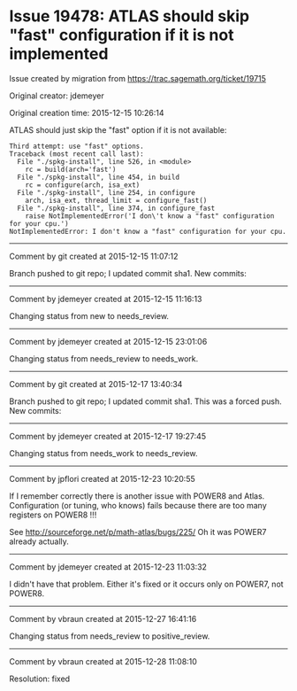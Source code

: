 # Issue 19478: ATLAS should skip "fast" configuration if it is not implemented

Issue created by migration from https://trac.sagemath.org/ticket/19715

Original creator: jdemeyer

Original creation time: 2015-12-15 10:26:14

ATLAS should just skip the "fast" option if it is not available:

```
Third attempt: use "fast" options.
Traceback (most recent call last):
  File "./spkg-install", line 526, in <module>
    rc = build(arch='fast')
  File "./spkg-install", line 454, in build
    rc = configure(arch, isa_ext)
  File "./spkg-install", line 254, in configure
    arch, isa_ext, thread_limit = configure_fast()
  File "./spkg-install", line 374, in configure_fast
    raise NotImplementedError('I don\'t know a "fast" configuration for your cpu.')
NotImplementedError: I don't know a "fast" configuration for your cpu.
```



---

Comment by git created at 2015-12-15 11:07:12

Branch pushed to git repo; I updated commit sha1. New commits:


---

Comment by jdemeyer created at 2015-12-15 11:16:13

Changing status from new to needs_review.


---

Comment by jdemeyer created at 2015-12-15 23:01:06

Changing status from needs_review to needs_work.


---

Comment by git created at 2015-12-17 13:40:34

Branch pushed to git repo; I updated commit sha1. This was a forced push. New commits:


---

Comment by jdemeyer created at 2015-12-17 19:27:45

Changing status from needs_work to needs_review.


---

Comment by jpflori created at 2015-12-23 10:20:55

If I remember correctly there is another issue with POWER8 and Atlas.
Configuration (or tuning, who knows) fails because there are too many registers on POWER8 !!!

See http://sourceforge.net/p/math-atlas/bugs/225/
Oh it was POWER7 already actually.


---

Comment by jdemeyer created at 2015-12-23 11:03:32

I didn't have that problem. Either it's fixed or it occurs only on POWER7, not POWER8.


---

Comment by vbraun created at 2015-12-27 16:41:16

Changing status from needs_review to positive_review.


---

Comment by vbraun created at 2015-12-28 11:08:10

Resolution: fixed
